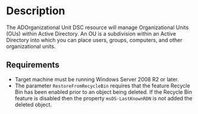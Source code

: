 # Description

The ADOrganizational Unit DSC resource will manage Organizational Units (OUs) within Active Directory. An OU is a
subdivision within an Active Directory into which you can place users, groups, computers, and other organizational
units.

## Requirements

* Target machine must be running Windows Server 2008 R2 or later.
* The parameter `RestoreFromRecycleBin` requires that the feature Recycle Bin has been enabled prior to an object being
  deleted. If the Recycle Bin feature is disabled then the property `msDS-LastKnownRDN` is not added the deleted object.

